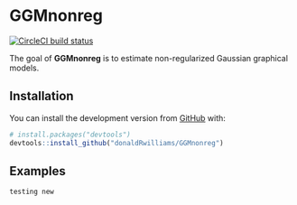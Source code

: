 
<!-- README.md is generated from README.Rmd. Please edit that file -->

# GGMnonreg

[![CircleCI build
status](https://circleci.com/gh/donaldRwilliams/GGMnonreg.svg?style=svg)](https://circleci.com/gh/donaldRwilliams/GGMnonreg)

The goal of **GGMnonreg** is to estimate non-regularized Gaussian
graphical models.

## Installation

You can install the development version from
[GitHub](https://github.com/) with:

``` r
# install.packages("devtools")
devtools::install_github("donaldRwilliams/GGMnonreg")
```

## Examples

``` r
testing new
```
